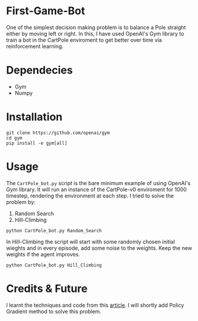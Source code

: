 # First-Game-Bot
One of the simplest decision making problem is to balance a Pole straight either by moving left or right. In this, I have used OpenAI's Gym library to train a bot in the CartPole enviroment to get better over time via reinforcement learning.

# Dependecies
* Gym
* Numpy


# Installation
```
git clone https://github.com/openai/gym
cd gym
pip install -e gym[all]
```
# Usage

The ```CartPole_bot.py``` script is the bare minimum example of using OpenAI's Gym library. It will run an instance of the
CartPole-v0 enviroment for 1000 timestep, rendering the environment at each step.
I tried to solve the problem by:
1. Random Search
2. Hill-Climbing
```
python CartPole_bot.py Random_Search
```

In Hill-Climbing the script will start with some randomly chosen initial wieghts and in every episode, add some noise to the weights. Keep the new weights if the agent improves.
```
python CartPole_bot.py Hill_Climbing
```

# Credits & Future
I learnt the techniques and code from this [article](http://kvfrans.com/simple-algoritms-for-solving-cartpole/).
I will shortly add Policy Gradient method to solve this problem.
